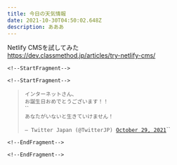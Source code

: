 ```yaml
---
title: 今日の天気情報
date: 2021-10-30T04:50:02.648Z
description: あああ
---
```

Netlify CMSを試してみた<br>
https://dev.classmethod.jp/articles/try-netlify-cms/



`<!--StartFragment-->`

`<!--StartFragment-->`

> `インターネットさん、`\
> `お誕生日おめでとうございます！！`\
> ``\
> `あなたがいないと生きていけません！`
>
> `— Twitter Japan (@TwitterJP) `[`October 29, 2021`](https://twitter.com/TwitterJP/status/1453887253558747140?ref_src=twsrc%5Etfw)``

`<!--EndFragment-->`

`<!--EndFragment-->`